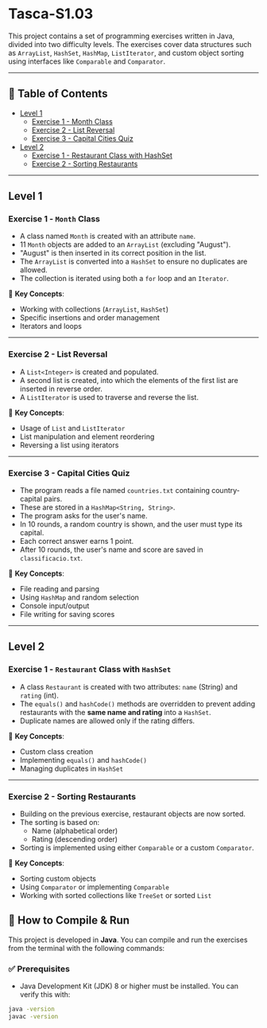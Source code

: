 ﻿# Tasca-S1.03
This project contains a set of programming exercises written in Java, divided into two difficulty levels. The exercises cover data structures such as `ArrayList`, `HashSet`, `HashMap`, `ListIterator`, and custom object sorting using interfaces like `Comparable` and `Comparator`.

---

## 🧭 Table of Contents

- [Level 1](#level-1)
  - [Exercise 1 - Month Class](#exercise-1---month-class)
  - [Exercise 2 - List Reversal](#exercise-2---list-reversal)
  - [Exercise 3 - Capital Cities Quiz](#exercise-3---capital-cities-quiz)
- [Level 2](#level-2)
  - [Exercise 1 - Restaurant Class with HashSet](#exercise-1---restaurant-class-with-hashset)
  - [Exercise 2 - Sorting Restaurants](#exercise-2---sorting-restaurants)

---

## Level 1

### Exercise 1 - `Month` Class

- A class named `Month` is created with an attribute `name`.
- 11 `Month` objects are added to an `ArrayList` (excluding "August").
- "August" is then inserted in its correct position in the list.
- The `ArrayList` is converted into a `HashSet` to ensure no duplicates are allowed.
- The collection is iterated using both a `for` loop and an `Iterator`.

🧪 **Key Concepts**:
- Working with collections (`ArrayList`, `HashSet`)
- Specific insertions and order management
- Iterators and loops

---

### Exercise 2 - List Reversal

- A `List<Integer>` is created and populated.
- A second list is created, into which the elements of the first list are inserted in reverse order.
- A `ListIterator` is used to traverse and reverse the list.

🧪 **Key Concepts**:
- Usage of `List` and `ListIterator`
- List manipulation and element reordering
- Reversing a list using iterators

---

### Exercise 3 - Capital Cities Quiz

- The program reads a file named `countries.txt` containing country-capital pairs.
- These are stored in a `HashMap<String, String>`.
- The program asks for the user's name.
- In 10 rounds, a random country is shown, and the user must type its capital.
- Each correct answer earns 1 point.
- After 10 rounds, the user's name and score are saved in `classificacio.txt`.

🧪 **Key Concepts**:
- File reading and parsing
- Using `HashMap` and random selection
- Console input/output
- File writing for saving scores

---

## Level 2

### Exercise 1 - `Restaurant` Class with `HashSet`

- A class `Restaurant` is created with two attributes: `name` (String) and `rating` (int).
- The `equals()` and `hashCode()` methods are overridden to prevent adding restaurants with the **same name and rating** into a `HashSet`.
- Duplicate names are allowed only if the rating differs.

🧪 **Key Concepts**:
- Custom class creation
- Implementing `equals()` and `hashCode()`
- Managing duplicates in `HashSet`

---

### Exercise 2 - Sorting Restaurants

- Building on the previous exercise, restaurant objects are now sorted.
- The sorting is based on:
  - Name (alphabetical order)
  - Rating (descending order)
- Sorting is implemented using either `Comparable` or a custom `Comparator`.

🧪 **Key Concepts**:
- Sorting custom objects
- Using `Comparator` or implementing `Comparable`
- Working with sorted collections like `TreeSet` or sorted `List`


## 🚀 How to Compile & Run
This project is developed in **Java**. You can compile and run the exercises from the terminal with the following commands:

### ✅ Prerequisites

- Java Development Kit (JDK) 8 or higher must be installed.
You can verify this with:

```bash
java -version
javac -version

